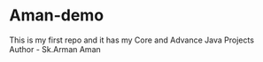 # Aman-demo
This is my first repo and it has my Core and Advance Java Projects
<br>
Author - Sk.Arman Aman
